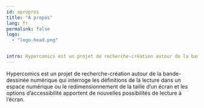 ```yaml
---
id: apropros
title: "À propos"
lang: fr
permalink: false
logo: 
  - "logo-head.png"


intro: Hypercomics est un projet de recherche-création autour de la bande-dessinée numérique qui interroge les définitions de la lecture dans un espace numérique ou le redimensionnement de la taille d’un écran et les options d’accessibilité apportent de nouvelles possibilités de lecture à l’écran.
---
```



Hypercomics est un projet de recherche-création autour de la bande-dessinée numérique qui interroge les définitions de la lecture dans un espace numérique ou le redimensionnement de la taille d’un écran et les options d’accessibilité apportent de nouvelles possibilités de lecture à l’écran.

